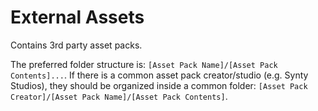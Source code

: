 ﻿# External Assets
Contains 3rd party asset packs.

The preferred folder structure is: `[Asset Pack Name]/[Asset Pack Contents]...`. If there is a common asset pack creator/studio (e.g. Synty Studios), they should be organized inside a common folder: `[Asset Pack Creator]/[Asset Pack Name]/[Asset Pack Contents]`. 